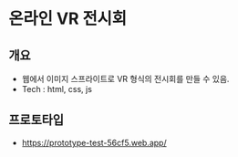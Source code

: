 # 온라인 VR 전시회
## 개요
- 웹에서 이미지 스프라이트로 VR 형식의 전시회를 만들 수 있음.
- Tech : html, css, js

## 프로토타입
- https://prototype-test-56cf5.web.app/
